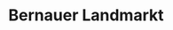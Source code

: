 ---
title: "Bernauer Landmarkt"
url: /bernau-im-schwarzwald/bernauer-landmarkt/
shop: Supermarkt
---
